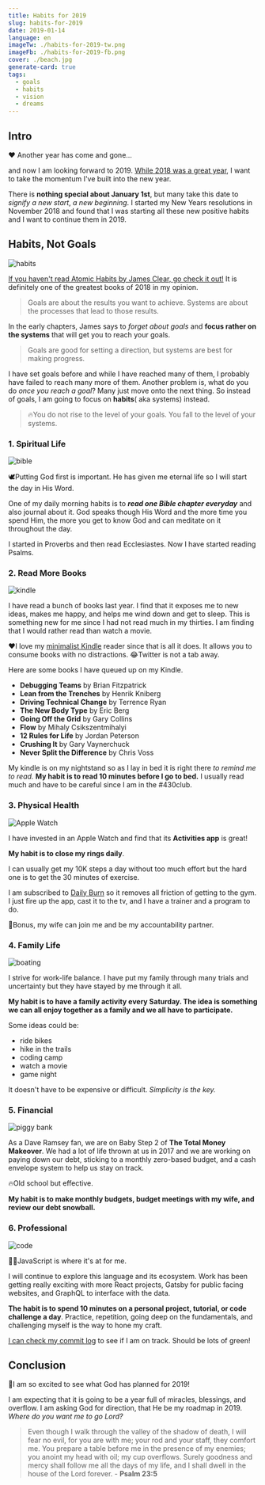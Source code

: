 ```yaml
---
title: Habits for 2019
slug: habits-for-2019
date: 2019-01-14
language: en
imageTw: ./habits-for-2019-tw.png
imageFb: ./habits-for-2019-fb.png
cover: ./beach.jpg
generate-card: true
tags:
  - goals
  - habits
  - vision
  - dreams
---
```


## Intro

❤️ Another year has come and gone...

and now I am looking forward to 2019. [While 2018 was a great year](https://frankpigeon.com/2018-year-in-review), I want to take the momentum I've built into the new year.

There is **nothing special about January 1st**, but many take this date to _signify a new start_, _a new beginning_. I started my New Years resolutions in November 2018 and found that I was starting all these new positive habits and I want to continue them in 2019.

## Habits, Not Goals

![habits](./habits.jpg)

[If you haven't read Atomic Habits by James Clear, go check it out!](https://jamesclear.com/book/atomic-habits) It is definitely one of the greatest books of 2018 in my opinion.

> Goals are about the results you want to achieve. Systems are about the processes that lead to those results.

In the early chapters, James says to _forget about goals_ and **focus rather on the systems** that will get you to reach your goals.

> Goals are good for setting a direction, but systems are best for making progress.

I have set goals before and while I have reached many of them, I probably have failed to reach many more of them. Another problem is, what do you do _once you reach a goal_? Many just move onto the next thing. So instead of goals, I am going to focus on **habits**( aka systems) instead.

> 🔥You do not rise to the level of your goals. You fall to the level of your systems.

### 1. Spiritual Life

![bible](/bible-open.jpg)

🕊️Putting God first is important. He has given me eternal life so I will start the day in His Word.

One of my daily morning habits is to **_read one Bible chapter everyday_** and also journal about it. God speaks though His Word and the more time you spend Him, the more you get to know God and can meditate on it throughout the day.

I started in Proverbs and then read Ecclesiastes. Now I have started reading Psalms.

### 2. Read More Books

![kindle](./kindle.jpg)

I have read a bunch of books last year. I find that it exposes me to new ideas, makes me happy, and helps me wind down and get to sleep. This is something new for me since I had not read much in my thirties. I am finding that I would rather read than watch a movie.

❤️I love my [minimalist Kindle](http://www.rodrigofranco.com/MinimalKindle.html) reader since that is all it does. It allows you to consume books with no distractions. 😂Twitter is not a tab away.

Here are some books I have queued up on my Kindle.

- **Debugging Teams** by Brian Fitzpatrick
- **Lean from the Trenches** by Henrik Kniberg
- **Driving Technical Change** by Terrence Ryan
- **The New Body Type** by Eric Berg
- **Going Off the Grid** by Gary Collins
- **Flow** by Mihaly Csikszentmihalyi
- **12 Rules for Life** by Jordan Peterson
- **Crushing It** by Gary Vaynerchuck
- **Never Split the Difference** by Chris Voss

My kindle is on my nightstand so as I lay in bed it is right there _to remind me to read._ **My habit is to read 10 minutes before I go to bed.** I usually read much and have to be careful since I am in the #430club.

### 3. Physical Health

![Apple Watch](./watch.jpg)

I have invested in an Apple Watch and find that its **Activities app** is great!

**My habit is to close my rings daily**.

I can usually get my 10K steps a day without too much effort but the hard one is to get the 30 minutes of exercise.

I am subscribed to [Daily Burn](https://dailyburn.com) so it removes all friction of getting to the gym. I just fire up the app, cast it to the tv, and I have a trainer and a program to do.

💪Bonus, my wife can join me and be my accountability partner.

### 4. Family Life

![boating](./boat.jpg)

I strive for work-life balance. I have put my family through many trials and uncertainty but they have stayed by me through it all.

**My habit is to have a family activity every Saturday. The idea is something we can all enjoy together as a family and we all have to participate.**

Some ideas could be:

- ride bikes
- hike in the trails
- coding camp
- watch a movie
- game night

It doesn't have to be expensive or difficult. _Simplicity is the key._

### 5. Financial

![piggy bank](./piggy-bank.jpg)

As a Dave Ramsey fan, we are on Baby Step 2 of **The Total Money Makeover**. We had a lot of life thrown at us in 2017 and we are working on paying down our debt, sticking to a monthly zero-based budget, and a cash envelope system to help us stay on track.

🔥Old school but effective.

**My habit is to make monthly budgets, budget meetings with my wife, and review our debt snowball.**

### 6. Professional

![code](./code.jpg)

👨‍💻JavaScript is where it's at for me.

I will continue to explore this language and its ecosystem. Work has been getting really exciting with more React projects, Gatsby for public facing websites, and GraphQL to interface with the data.

**The habit is to spend 10 minutes on a personal project, tutorial, or code challenge a day**. Practice, repetition, going deep on the fundamentals, and challenging myself is the way to hone my craft.

[I can check my commit log](https://github.com/fpigeonjr) to see if I am on track. Should be lots of green!

## Conclusion

🎉I am so excited to see what God has planned for 2019!

I am expecting that it is going to be a year full of miracles, blessings, and overflow. I am asking God for direction, that He be my roadmap in 2019. _Where do you want me to go Lord?_

> Even though I walk through the valley of the shadow of death,
> I will fear no evil,
> for you are with me;
> your rod and your staff,
> they comfort me.
> You prepare a table before me
> in the presence of my enemies;
> you anoint my head with oil;
> my cup overflows.
> Surely goodness and mercy shall follow me
> all the days of my life,
> and I shall dwell in the house of the Lord
> forever. - **Psalm 23:5**
